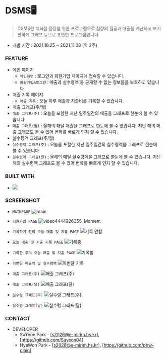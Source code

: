 # DSMS🖥️

>  DSMS란 백화점 점장을 위한 프로그램으로 점장의 월급과 매출을 계산하고 보기 편하게 그래프 등으로 표현한 프로그램입니다. 
* 개발 기간 : 2021.10.25 ~ 2021.11.08 (약 2주)

### FEATURE

* 메인 페이지
  * ```메인화면``` : 로그인과 회원가입 페이지에 접속할 수 있습니다.
  * ```회원가입&로그인``` : 매출과 실수령액 등 공개할 수 없는 정보들을 보호하고 있습니다
* 매출 기록 페이지
  * ```매출 기록``` : 오늘 하루 매출과 지출비를 기록할 수 있습니다. 
* 매출 그래프(주/월)
 * ```매출 그래프(주)``` : 오늘을 포함한 지난 일주일간의 매출을 그래프로 한눈에 볼 수 있습니다
 * ```매출 그래프(월)``` : 올해의 매달 매출을 그래프로 한눈에 볼 수 있습니다. 지난 해의 매출 그래프도 볼 수 있어 변화를 빠르게 인지 할 수 있습니다.
* 실수령액 그래프(주/월)
 * ```실수령액 그래프(주)``` : 오늘을 포함한 지난 일주일간의 실수령액을 그래프로 한눈에 볼 수 있습니다
 * ```실수령액 그래프(월)``` : 올해의 매달 실수령액을 그래프로 한눈에 볼 수 있습니다. 지난 해의 실수령액 그래프도 볼 수 있어 변화를 빠르게 인지 할 수 있습니다.
### BUILT WITH
* <img src="https://img.shields.io/badge/Java-007396?style=flat-square&logo=Java&logoColor=white"/></a>


### SCREENSHOT

* ```MAINPAGE```
 ![main](https://user-images.githubusercontent.com/79086141/154687643-7aa25fc9-85e4-43bd-8128-00b9956e04d2.jpg)

* ```회원가입 PAGE```
 ![video4444926355_Moment](https://user-images.githubusercontent.com/79086141/154687652-3e5743d2-6f8a-49a4-a0a6-b049c4d4f3e5.jpg)

* ```기록하기 전의 오늘 매출 및 지출 PAGE```
 ![기록 안함](https://user-images.githubusercontent.com/79086141/154687662-2e54d536-3ec0-4087-8bbb-e34ca1e9c295.jpg)

* ```오늘 매출 및 지출 기록 PAGE```
 ![기록중](https://user-images.githubusercontent.com/79086141/154687672-8b72721a-6f3a-4832-b836-9ae15833ba39.jpg)

* ```기록한 후의 오늘 매출 및 지출 PAGE```
 ![기록함](https://user-images.githubusercontent.com/79086141/154687682-8091f37f-965e-498d-b01a-e090bd130684.jpg)

* ```이번달 매출액 및 실수령액```
 ![이번달 기록](https://user-images.githubusercontent.com/79086141/154687698-7c6e43de-a04e-4860-bb3d-6d0e43c5379e.jpg)

* ```매출 그래프(주)```
 ![매출 그래프(주)](https://user-images.githubusercontent.com/79086141/154687730-e66e6b86-3b57-483a-9fea-6e4e80ca8d9e.png)

* ```매출 그래프(달)```
 ![매출 그래프(달)](https://user-images.githubusercontent.com/79086141/154687748-7f4e9f19-f202-43d9-948d-868b79381ab2.png)

* ```실수령 그래프(주)```
 ![실수령 그래프(주)](https://user-images.githubusercontent.com/79086141/154687760-0f360f6b-26ee-4e27-94ce-3a97c2cec741.png)

* ```실수령 그래프(달)```
 ![실수령 그래프(달)](https://user-images.githubusercontent.com/79086141/154687712-adc1d891-e587-4b4e-a01d-8c79ab7214ee.png)



### CONTACT

* DEVELOPER
  * SuYeon Park - [s2026@e-mirim.hs.kr], [https://github.com/Suyeon04]
  * HyeWon Park - [s2028@e-mirim.hs.kr], [https://github.com/phw-plain]
  
  
  
  
  
